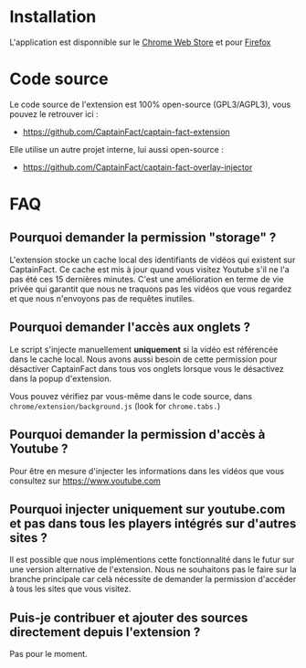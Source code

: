 # Installation

L'application est disponnible sur le
[Chrome Web Store](https://chrome.google.com/webstore/detail/captainfact-beta/fnnhlmbnlbgomamcolcpgncflofhjckm)
et pour [Firefox](https://addons.mozilla.org/en-US/firefox/addon/captainfact/)

# Code source

Le code source de l'extension est 100% open-source (GPL3/AGPL3), vous pouvez le retrouver ici :
* https://github.com/CaptainFact/captain-fact-extension

Elle utilise un autre projet interne, lui aussi open-source :
* https://github.com/CaptainFact/captain-fact-overlay-injector

# FAQ

## Pourquoi demander la permission "storage" ?

L'extension stocke un cache local des identifiants de vidéos qui existent sur CaptainFact. Ce cache est mis à jour
quand vous visitez Youtube s'il ne l'a pas été ces 15 dernières minutes. C'est une amélioration en terme
de vie privée qui garantit que nous ne traquons pas les vidéos que vous regardez et que nous n'envoyons pas de requêtes
inutiles.

## Pourquoi demander l'accès aux onglets ?

Le script s'injecte manuellement **uniquement** si la vidéo est référencée dans le cache local. Nous avons aussi
besoin de cette permission pour désactiver CaptainFact dans tous vos onglets lorsque vous le désactivez dans la popup
d'extension.

Vous pouvez vérifiez par vous-même dans le code source, dans `chrome/extension/background.js` (look for `chrome.tabs.`)

## Pourquoi demander la permission d'accès à Youtube ?

Pour être en mesure d'injecter les informations dans les vidéos que vous consultez sur https://www.youtube.com

## Pourquoi injecter uniquement sur youtube.com et pas dans tous les players intégrés sur d'autres sites ?

Il est possible que nous implémentions cette fonctionnalité dans le futur sur une version alternative de l'extension.
Nous ne souhaitons pas le faire sur la branche principale car celà nécessite de demander la permission d'accéder à
tous les sites que vous visitez.

## Puis-je contribuer et ajouter des sources directement depuis l'extension ?

Pas pour le moment.
